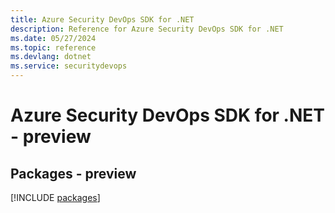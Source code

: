 ```yaml
---
title: Azure Security DevOps SDK for .NET
description: Reference for Azure Security DevOps SDK for .NET
ms.date: 05/27/2024
ms.topic: reference
ms.devlang: dotnet
ms.service: securitydevops
---
```

# Azure Security DevOps SDK for .NET - preview
## Packages - preview
[!INCLUDE [packages](security-devops-index.md)]